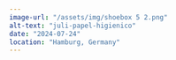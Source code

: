 ```yaml
---
image-url: "/assets/img/shoebox 5 2.png"
alt-text: "juli-papel-higienico"
date: "2024-07-24"
location: "Hamburg, Germany"
---
```



